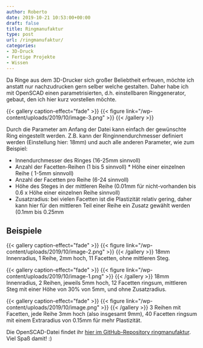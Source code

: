 ```yaml
---
author: Roberto
date: 2019-10-21 10:53:00+00:00
draft: false
title: Ringmanufaktur
type: post
url: /ringmanufaktur/
categories:
- 3D-Druck
- Fertige Projekte
- Wissen
---
```





Da Ringe aus dem 3D-Drucker sich großer Beliebtheit erfreuen, möchte ich anstatt nur nachzudrucken gern selber welche gestalten. Daher habe ich mit OpenSCAD einen parametrisierten, d.h. einstellbaren Ringgenerator, gebaut, den ich hier kurz vorstellen möchte.





<!-- more -->



{{< gallery caption-effect="fade" >}}
{{< figure link="/wp-content/uploads/2019/10/image-3.png" >}}
{{< /gallery >}}





Durch die Parameter am Anfang der Datei kann einfach der gewünschte Ring eingestellt werden. Z.B. kann der Ringinnendurchmesser definiert werden (Einstellung hier: 18mm) und auch alle anderen Parameter, wie zum Beispiel:





  * Innendurchmesser des Ringes (16-25mm sinnvoll) 
  * Anzahl der Facetten-Reihen (1 bis 5 sinnvoll)  * Höhe einer einzelnen Reihe ( 1-5mm sinnvoll)  
  * Anzahl der Facetten pro Reihe (6-24 sinnvoll)  
  * Höhe des Steges in der mittleren Reihe (0.01mm für nicht-vorhanden bis 0.6 x Höhe einer einzelnen Reihe sinnvoll)  
  * Zusatzradius: bei vielen Facetten ist die Plastizität relativ gering, daher kann hier für den mittleren Teil einer Reihe ein Zusatz gewählt werden (0.1mm bis 0.25mm 





## Beispiele





{{< gallery caption-effect="fade" >}}
{{< figure link="/wp-content/uploads/2019/10/image-2.png" >}}
{{< /gallery >}}
18mm Innenradius, 1 Reihe, 2mm hoch, 11 Facetten, ohne mittleren Steg.



{{< gallery caption-effect="fade" >}}
{{< figure link="/wp-content/uploads/2019/10/image-1.png" >}}
{{< /gallery >}}
18mm Innenradius, 2 Reihen, jeweils 5mm hoch, 12 Facetten ringsum, mittleren Steg mit einer Höhe von 30% von 5mm, und ohne Zusatzradius.



{{< gallery caption-effect="fade" >}}
{{< figure link="/wp-content/uploads/2019/10/image.png" >}}
{{< /gallery >}}
3 Reihen mit Facetten, jede Reihe 3mm hoch (also insgesamt 9mm), 40 Facetten ringsum mit einem Extraradius von 0.15mm für mehr Plastizität.





Die OpenSCAD-Datei findet ihr [hier im GitHub-Repository ringmanufaktur](https://github.com/Eigenbaukombinat/ringmanufaktur). Viel Spaß damit! :)



